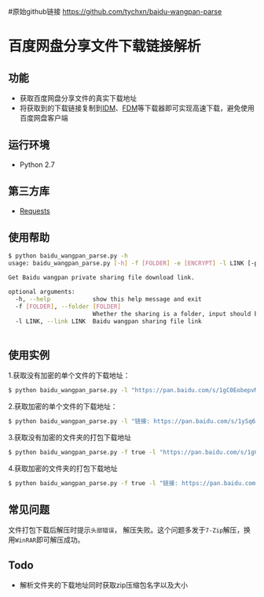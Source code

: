 #原始github链接 https://github.com/tychxn/baidu-wangpan-parse

# 百度网盘分享文件下载链接解析

## 功能

- 获取百度网盘分享文件的真实下载地址
- 将获取到的下载链接复制到[IDM](http://www.internetdownloadmanager.com/)、[FDM](https://www.freedownloadmanager.org/)等下载器即可实现高速下载，避免使用百度网盘客户端

## 运行环境

- Python 2.7

## 第三方库

- [Requests](http://docs.python-requests.org/en/master/)


## 使用帮助

```sh
$ python baidu_wangpan_parse.py -h 
usage: baidu_wangpan_parse.py [-h] -f [FOLDER] -e [ENCRYPT] -l LINK [-p PASSWORD]

Get Baidu wangpan private sharing file download link.

optional arguments:
  -h, --help            show this help message and exit
  -f [FOLDER], --folder [FOLDER]
                        Whether the sharing is a folder, input should be either "true" or "false"
  -l LINK, --link LINK  Baidu wangpan sharing file link
  
```

## 使用实例

1.获取没有加密的单个文件的下载地址：
```sh
$ python baidu_wangpan_parse.py -l "https://pan.baidu.com/s/1gC0EobepvMXpq6Eaz0ywJw"

```

2.获取加密的单个文件的下载地址：
```sh
$ python baidu_wangpan_parse.py -l "链接: https://pan.baidu.com/s/1ySq6bu2fkzGVaEimoY9fhg 密码: 8sgb"

```

3.获取没有加密的文件夹的打包下载地址
```sh
$ python baidu_wangpan_parse.py -f true -l "https://pan.baidu.com/s/1gC0EobepvMXpq6Eaz0ywJw"

```

4.获取加密的文件夹的打包下载地址
```sh
$ python baidu_wangpan_parse.py -f true -l "链接: https://pan.baidu.com/s/1ySq6bu2fkzGVaEimoY9fhg 密码: 8sgb"

```

## 常见问题

文件打包下载后解压时提示`头部错误`， 解压失败。这个问题多发于`7-Zip`解压，换用`WinRAR`即可解压成功。

## Todo

- 解析文件夹的下载地址同时获取zip压缩包名字以及大小
